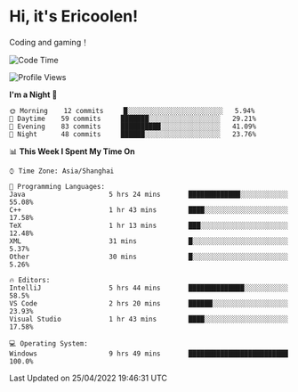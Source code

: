 # Hi, it's Ericoolen!
Coding and gaming！

<!--START_SECTION:waka-->
![Code Time](http://img.shields.io/badge/Code%20Time-219%20hrs%2036%20mins-blue)

![Profile Views](http://img.shields.io/badge/Profile%20Views-2-blue)

**I'm a Night 🦉** 

```text
🌞 Morning    12 commits     █░░░░░░░░░░░░░░░░░░░░░░░░   5.94% 
🌆 Daytime    59 commits     ███████░░░░░░░░░░░░░░░░░░   29.21% 
🌃 Evening    83 commits     ██████████░░░░░░░░░░░░░░░   41.09% 
🌙 Night      48 commits     ██████░░░░░░░░░░░░░░░░░░░   23.76%

```


📊 **This Week I Spent My Time On** 

```text
⌚︎ Time Zone: Asia/Shanghai

💬 Programming Languages: 
Java                     5 hrs 24 mins       █████████████░░░░░░░░░░░░   55.08% 
C++                      1 hr 43 mins        ████░░░░░░░░░░░░░░░░░░░░░   17.58% 
TeX                      1 hr 13 mins        ███░░░░░░░░░░░░░░░░░░░░░░   12.48% 
XML                      31 mins             █░░░░░░░░░░░░░░░░░░░░░░░░   5.37% 
Other                    30 mins             █░░░░░░░░░░░░░░░░░░░░░░░░   5.26%

🔥 Editors: 
IntelliJ                 5 hrs 44 mins       ██████████████░░░░░░░░░░░   58.5% 
VS Code                  2 hrs 20 mins       ██████░░░░░░░░░░░░░░░░░░░   23.93% 
Visual Studio            1 hr 43 mins        ████░░░░░░░░░░░░░░░░░░░░░   17.58%

💻 Operating System: 
Windows                  9 hrs 49 mins       █████████████████████████   100.0%

```


 Last Updated on 25/04/2022 19:46:31 UTC
<!--END_SECTION:waka-->

